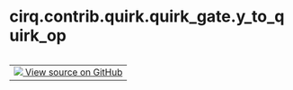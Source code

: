 <div itemscope itemtype="http://developers.google.com/ReferenceObject">
<meta itemprop="name" content="cirq.contrib.quirk.quirk_gate.y_to_quirk_op" />
<meta itemprop="path" content="Stable" />
</div>

# cirq.contrib.quirk.quirk_gate.y_to_quirk_op

<!-- Insert buttons and diff -->

<table class="tfo-notebook-buttons tfo-api" align="left">

<td>
  <a target="_blank" href="https://github.com/quantumlib/cirq/tree/master/cirq/contrib/quirk/quirk_gate.py">
    <img src="https://www.tensorflow.org/images/GitHub-Mark-32px.png" />
    View source on GitHub
  </a>
</td>
</table>





<pre class="devsite-click-to-copy prettyprint lang-py tfo-signature-link">
<code>cirq.contrib.quirk.quirk_gate.y_to_quirk_op(
    gate: <a href="../../../../cirq/ops/YPowGate.md"><code>cirq.ops.YPowGate</code></a>
) -> <a href="../../../../cirq/contrib/quirk/quirk_gate/QuirkOp.md"><code>cirq.contrib.quirk.quirk_gate.QuirkOp</code></a>
</code></pre>



<!-- Placeholder for "Used in" -->
